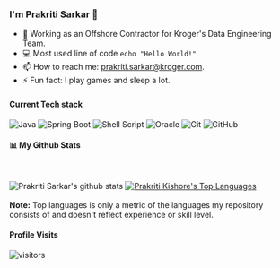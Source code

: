 ### I'm Prakriti Sarkar 👋

- 🔭 Working as an Offshore Contractor for Kroger's Data Engineering Team.
- :computer: Most used line of code `echo "Hello World!"`
- 📫 How to reach me: prakriti.sarkar@kroger.com.
- ⚡ Fun fact: I play games and sleep a lot.

#### Current Tech stack

<!-- TODO: Make technologies links takes you to repositories -->

<img alt="Java" src="https://img.shields.io/badge/java-5382a1.svg?style=for-the-badge&logo=java&logoColor=f89820"/> <img alt="Spring Boot" src="https://img.shields.io/badge/spring_boot-%236DB33F.svg?style=for-the-badge&logo=spring&logoColor=white"/> <img alt="Shell Script" src="https://img.shields.io/badge/shell_script-%23121011.svg?style=for-the-badge&logo=gnu-bash&logoColor=white"/>  <img alt="Oracle" src ="https://img.shields.io/badge/oracle-%23F00000.svg?style=for-the-badge&logo=oracle&logoColor=white" /> <img alt="Git" src="https://img.shields.io/badge/git-%23F05033.svg?style=for-the-badge&logo=git&logoColor=white"/> <img alt="GitHub" src="https://img.shields.io/badge/github-%23121011.svg?style=for-the-badge&logo=github&logoColor=white"/> 


#### 📊 My Github Stats

  <br/>
  
![Prakriti Sarkar's github stats](https://github-readme-stats.vercel.app/api?username=prakritis-btw4520&count_private=true&theme=tokyonight&hide=contribs,prs)          <a href="https://github.com/prakritis-btw4520/github-readme-stats"><img alt="Prakriti Kishore's Top Languages" src="https://github-readme-stats.vercel.app/api/top-langs/?username=prakritis-btw4520&langs_count=8&count_private=true&layout=compact&theme=react&hide_border=true&bg_color=0D1117" /></a>
  <br/>
  <br/>
  <b>Note:</b> Top languages is only a metric of the languages my repository consists of and doesn't reflect experience or skill level.
  
  #### Profile Visits 

![visitors](https://visitor-badge.glitch.me/badge?page_id=prakritis-btw4520.prakritis-btw4520)
